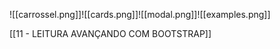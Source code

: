 ![[carrossel.png]]![[cards.png]]![[modal.png]]![[examples.png]]

[[11 - LEITURA AVANÇANDO COM BOOTSTRAP]]